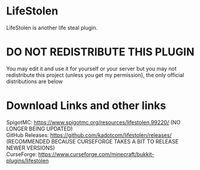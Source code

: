 # LifeStolen

LifeStolen is another life steal plugin.

# DO NOT REDISTRIBUTE THIS PLUGIN

You may edit it and use it for yourself or your server but you may not redistribute this project (unless you get my permission), the only official distributions are below


# Download Links and other links

SpigotMC: https://www.spigotmc.org/resources/lifestolen.99220/ (NO LONGER BEING UPDATED)\
GitHub Releases: https://github.com/kadotcom/lifestolen/releases/ (RECOMMENDED BECAUSE CURSEFORGE TAKES A BIT TO RELEASE NEWER VERSIONS)\
CurseForge: https://www.curseforge.com/minecraft/bukkit-plugins/lifestolen
